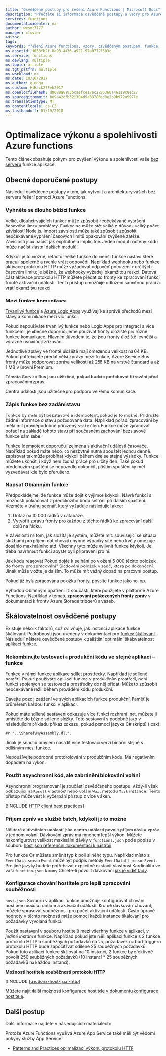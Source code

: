 ```yaml
---
title: "Osvědčené postupy pro řešení Azure Functions | Microsoft Docs"
description: "Přečtěte si informace osvědčené postupy a vzory pro Azure Functions."
services: functions
documentationcenter: na
author: wesmc7777
manager: cfowler
editor: 
tags: 
keywords: "řešení Azure functions, vzory, osvědčeným postupem, funkce, událostí zpracování, webhooků, dynamické výpočetní, bez serveru architektura"
ms.assetid: 9058fb2f-8a93-4036-a921-97a0772f503c
ms.service: functions
ms.devlang: multiple
ms.topic: article
ms.tgt_pltfrm: multiple
ms.workload: na
ms.date: 10/16/2017
ms.author: glenga
ms.custom: H1Hack27Feb2017
ms.openlocfilehash: d8088a8a83bcaefce17ac2756360a46119c8eb27
ms.sourcegitcommit: be9a42d7b321304d9a33786ed8e2b9b972a5977e
ms.translationtype: MT
ms.contentlocale: cs-CZ
ms.lasthandoff: 01/19/2018
---
```

# <a name="optimize-the-performance-and-reliability-of-azure-functions"></a>Optimalizace výkonu a spolehlivosti Azure functions

Tento článek obsahuje pokyny pro zvýšení výkonu a spolehlivosti vaše [bez serveru](https://azure.microsoft.com/overview/serverless-computing/) funkce aplikace. 

## <a name="general-best-practices"></a>Obecné doporučené postupy

Následují osvědčené postupy v tom, jak vytvořit a architektury vašich bez serveru řešení pomocí Azure Functions.

### <a name="avoid-long-running-functions"></a>Vyhněte se dlouho běžící funkce

Velké, dlouhotrvajících funkce může způsobit neočekávané vypršení časového limitu problémy. Funkce se může stát velké z důvodu velký počet závislostí Node.js. Import závislosti může také způsobit způsobit neočekávané vypršení časových limitů opakování zvýšené zátěže. Závislosti jsou načíst jak explicitně a implicitně. Jeden modul načteny kódu může načíst vlastní dalších modulů.  

Kdykoli je to možné, refactor velké funkce do menší funkce nastaví které pracují společně a rychle vrátit odpovědi. Například webhooku nebo funkce aktivace protokolu HTTP může vyžadovat odpověď potvrzení v určitých časovém limitu; je běžné, že webhooky vyžadují okamžitou reakci. Datová část aktivace protokolu HTTP můžete předat do fronty ke zpracování funkcí frontě aktivační události. Tento přístup umožňuje odložení samotnou práci a vrátí okamžitou reakci.


### <a name="cross-function-communication"></a>Mezi funkce komunikace

[Trvanlivý funkce](durable-functions-overview.md) a [Azure Logic Apps](../logic-apps/logic-apps-overview.md) využívají ke správě přechodů mezi stavy a komunikace mezi víc funkcí.

Pokud nepoužíváte trvanlivý funkce nebo Logic Apps pro integraci s více funkcemi, je obecně doporučujeme používat fronty úložiště pro různé funkce komunikace.  Hlavním důvodem je, že jsou fronty úložiště levnější a výrazně usnadňují zřizování. 

Jednotlivé zprávy ve frontě úložiště mají omezenou velikost na 64 KB. Pokud potřebujete předat větší zprávy mezi funkce, Azure Service Bus fronty může podporovat zpráva velikosti až 256 KB na vrstvě Standard a až 1 MB v úrovni Premium.

Témata Service Bus jsou užitečné, pokud budete potřebovat filtrování před zpracováním zpráv.

Centra událostí jsou užitečné pro podporu velkému komunikace.


### <a name="write-functions-to-be-stateless"></a>Zápis funkce bez zadání stavu 

Funkce by měla být bezstavové a idempotent, pokud je to možné. Přidružte žádné informace o stavu požadovaná data. Například pořadí zpracování by měla mít pravděpodobně přiřazený `state` člen. Funkce může zpracovat pořadí na základě tohoto stavu při současném zachování bezstavové funkce sám sebe. 

Funkce Idempotent doporučují zejména s aktivační události časovače. Například pokud máte něco, co nezbytně nutné spouštět jednou denně, zapisovat tak může probíhat kdykoli během dne se stejné výsledky. Funkce můžete ukončit, i když není žádná práce pro určitý den. Také pokud předchozím spuštění se nepovedlo dokončit, příštím spuštění by měl vyzvedávat kde bylo přerušeno.


### <a name="write-defensive-functions"></a>Napsat Obranným funkce

Předpokládejme, že funkce může dojít k výjimce kdykoli. Návrh funkcí s možností pokračovat z předchozího bodu selhání při dalším spuštění. Vezměte v úvahu scénář, který vyžaduje následující akce:

1. Dotaz na 10 000 řádků v databáze.
2. Vytvořit zprávu fronty pro každou z těchto řádků ke zpracování další dolů na řádku.
 
V závislosti na tom, jak složitá je systém, můžete mít: související se situací službami pro příjem dat chovají chybně výpadky sítě nebo kvóty omezuje dosáhlo maximálního atd. Všechny tyto může ovlivnit funkce kdykoli. Je třeba navrhnout funkcí abyste byli připraveni pro ni.

Jak kódu reagovat Pokud dojde k selhání po vložení 5 000 těchto položek do fronty pro zpracování? Sledování položek v sadě, která po dokončení. Jinak může vložte je dalším. To může mít vážný dopad na pracovní postup. 

Pokud již byla zpracována položka fronty, povolte funkce jako no-op.

Výhodou Obranným opatření již součástí, které použijete v platformě Azure Functions. Například v tématu **zpracování poškozených fronty zpráv** v dokumentaci k [fronty Azure Storage triggerů a vazeb](functions-bindings-storage-queue.md#trigger---poison-messages). 

## <a name="scalability-best-practices"></a>Škálovatelnost osvědčené postupy

Existuje několik faktorů, což ovlivňuje, jak instancí aplikace funkce škálování. Podrobnosti jsou uvedeny v dokumentaci pro [funkce škálování](functions-scale.md).  Následují některé osvědčené postupy k zajištění optimální škálovatelnost aplikaci funkce.

### <a name="dont-mix-test-and-production-code-in-the-same-function-app"></a>Nekombinujte testovací a produkční kódu ve stejné aplikaci – funkce

Funkce v rámci funkce aplikace sdílet prostředky. Například je sdílené paměti. Pokud používáte aplikaci funkce v produkčním prostředí, není funkcí spojených se testovací a prostředky do něj přidat. Může to způsobit neočekávané režii během provádění kódu produkční.

Dávejte pozor, zatížení ve svých aplikacích funkce produkční. Paměť je průměrem každou funkci v aplikaci.

Pokud máte sdílené sestavení odkazuje více funkcí rozhraní .net, můžete ji umístěte do běžné sdílené složky. Toto sestavení s podobně jako v následujícím příkladu příkaz odkazu, pokud pomocí jazyka C# skriptů (.csx): 

    #r "..\Shared\MyAssembly.dll". 

Jinak je snadno omylem nasadit více testovací verzí binární stejné s odlišným mezi funkce.

Nepoužívejte podrobné protokolování v produkčním kódu. Má negativním dopadem na výkon.

### <a name="use-async-code-but-avoid-blocking-calls"></a>Použít asynchronní kód, ale zabránění blokování volání

Asynchronní programování je součástí osvědčeného postupu. Vždy-li však odkazující na `Result` vlastnost nebo volání `Wait` metodu `Task` instance. Tento přístup může vést k vyčerpání přístup z více vláken.

[!INCLUDE [HTTP client best practices](../../includes/functions-http-client-best-practices.md)]

### <a name="receive-messages-in-batch-whenever-possible"></a>Příjem zpráv ve službě batch, kdykoli je to možné

Některé aktivačních událostí jako centra událostí povolit příjem dávku zpráv v jednom volání.  Dávkování zpráv má mnohem lepší výkon.  Můžete nakonfigurovat velikost maximální dávky v `functions.json` podle popisu v souboru [host.json referenční dokumentaci k nástroji](functions-host-json.md)

Pro funkce C# můžete změnit typ k poli silného typu.  Například místo z `EventData sensorEvent` může být podpis metody `EventData[] sensorEvent`.  Pro jiné jazyky budete potřebovat explicitně nastavit vlastnost Kardinalita ve vaší `function.json` k `many` Chcete-li povolit dávkování [jak je vidět tady](https://github.com/Azure/azure-webjobs-sdk-templates/blob/df94e19484fea88fc2c68d9f032c9d18d860d5b5/Functions.Templates/Templates/EventHubTrigger-JavaScript/function.json#L10).

### <a name="configure-host-behaviors-to-better-handle-concurrency"></a>Konfigurace chování hostitele pro lepší zpracování souběžnosti

`host.json` Souboru v aplikaci funkce umožňuje konfigurovat chování hostitele modulu runtime a aktivační události.  Kromě dávkování chování, můžete spravovat souběžnosti pro počet aktivační události.  Často úpravě hodnoty v těchto možností může pomoci každé instance škálování pro požadavky vyvolaná funkcí.

Použít nastavení v souboru hostitelů mezi všechny funkce v aplikaci, v *jediné instance* funkce. Například pokud jste měli aplikaci funkce s 2 funkce protokolu HTTP a souběžných požadavků na 25, požadavek na buď triggeru protokolu HTTP bude započítávat sdílené 25 souběžných požadavků.  Pokud tuto aplikaci funkce škálovat na 10 instancí, 2 funkce by efektivně povolit 250 souběžných požadavků (10 instancí * 25 souběžných požadavků na každou instanci).

**Možnosti hostitele souběžnosti protokolu HTTP**

[!INCLUDE [functions-host-json-http](../../includes/functions-host-json-http.md)]

Můžete najít další možnosti konfigurace hostitele [v dokumentu konfigurace hostitele](functions-host-json.md).

## <a name="next-steps"></a>Další postup
Další informace najdete v následujících materiálech:

Protože Azure Functions využívá Azure App Service také měli být vědomi pokyny služby App Service.
* [Patterns and Practices optimalizací výkonu protokolu HTTP](https://docs.microsoft.com/azure/architecture/antipatterns/improper-instantiation/)
